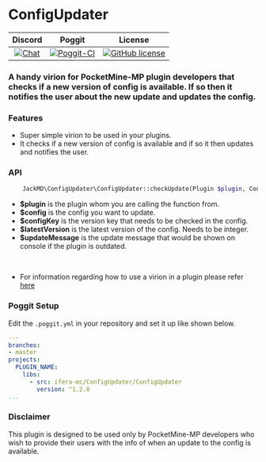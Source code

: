 # ConfigUpdater

| Discord | Poggit | License |
|:--:|:--:|:--:|
|[![Chat](https://img.shields.io/badge/chat-on%20discord-7289da.svg)](https://discord.gg/urQt6ETgYu)|[![Poggit-CI](https://poggit.pmmp.io/ci.shield/ifera-mc/ConfigUpdater/ConfigUpdater)](https://poggit.pmmp.io/ci/ifera-mc/ConfigUpdater/ConfigUpdater)|[![GitHub license](https://img.shields.io/github/license/ifera-mc/ConfigUpdater.svg)](https://github.com/ifera-mc/ConfigUpdater/blob/master/LICENSE)|

### A handy virion for PocketMine-MP plugin developers that checks if a new version of config is available. If so then it notifies the user about the new update and updates the config.

### Features

- Super simple virion to be used in your plugins.
- It checks if a new version of config is available and if so it then updates and notifies the user.

### API

```php
    JackMD\ConfigUpdater\ConfigUpdater::checkUpdate(Plugin $plugin, Config $config, string $configKey, int $latestVersion, string $updateMessage = "");
```

- **$plugin** is the plugin whom you are calling the function from.
- **$config** is the config you want to update.
- **$configKey** is the version key that needs to be checked in the config.
- **$latestVersion** is the latest version of the config. Needs to be integer.
- **$updateMessage** is the update message that would be shown on console if the plugin is outdated.

<br />

- For information regarding how to use a virion in a plugin please refer [here](https://poggit.github.io/support/virion.html)


### Poggit Setup

Edit the `.poggit.yml` in your repository and set it up like shown below.

```yml
--- 
branches:
- master
projects:
  PLUGIN_NAME:
    libs:
      - src: ifera-mc/ConfigUpdater/ConfigUpdater
        version: ^1.2.0
...
```

### Disclaimer

This plugin is designed to be used only by PocketMine-MP developers who wish to provide their users with the info of when an update to the config is available.
